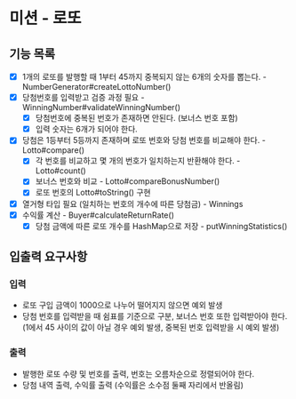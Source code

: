 # 미션 - 로또

## 기능 목록
- [x] 1개의 로또를 발행할 때 1부터 45까지 중복되지 않는 6개의 숫자를 뽑는다. - NumberGenerator#createLottoNumber()
- [x] 당첨번호를 입력받고 검증 과정 필요 - WinningNumber#validateWinningNumber()
  - [x] 당첨번호에 중복된 번호가 존재하면 안된다. (보너스 번호 포함)
  - [x] 입력 숫자는 6개가 되어야 한다.
- [x] 당첨은 1등부터 5등까지 존재하며 로또 번호와 당첨 번호를 비교해야 한다. - Lotto#compare()
  - [x] 각 번호를 비교하고 몇 개의 번호가 일치하는지 반환해야 한다. - Lotto#count()
  - [x] 보너스 번호와 비교 - Lotto#compareBonusNumber()
  - [x] 로또 번호의 Lotto#toString() 구현
- [x] 열거형 타입 필요 (일치하는 번호의 개수에 따른 당첨금) - Winnings
- [x] 수익률 계산 - Buyer#calculateReturnRate()
  - [x] 당첨 금액에 따른 로또 개수를 HashMap으로 저장 - putWinningStatistics()

## 입출력 요구사항
### 입력
- 로또 구입 금액이 1000으로 나누어 떨어지지 않으면 예외 발생
- 당첨 번호를 입력받을 때 쉼표를 기준으로 구분, 보너스 번호 또한 입력받아야 한다. 
   (1에서 45 사이의 값이 아닐 경우 예외 발생, 중복된 번호 입력받을 시 예외 발생)
### 출력
- 발행한 로또 수량 및 번호를 출력, 번호는 오름차순으로 정렬되어야 한다.
- 당첨 내역 출력, 수익률 출력 (수익률은 소수점 둘째 자리에서 반올림)